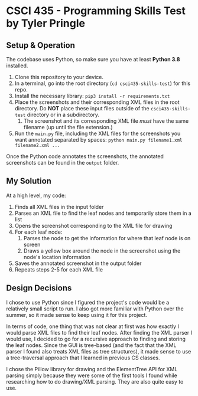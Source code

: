 # CSCI 435 - Programming Skills Test by Tyler Pringle
## Setup & Operation
The codebase uses Python, so make sure you have at least **Python 3.8** installed.
1. Clone this repository to your device.
2. In a terminal, go into the root directory (`cd csci435-skills-test`) for this repo.
3. Install the necessary library: `pip3 install -r requirements.txt`
4. Place the screenshots and their corresponding XML files in the root directory. Do **NOT** place these input files outside of the `csci435-skills-test` directory or in a subdirectory.
   1. The screenshot and its corresponding XML file *must* have the same filename (up until the file extension.)
5. Run the `main.py` file, including the XML files for the screenshots you want annotated separated by spaces: `python main.py filename1.xml filename2.xml ...`

Once the Python code annotates the screenshots, the annotated screenshots can be found in the `output` folder.

## My Solution
At a high level, my code:
1. Finds all XML files in the input folder
2. Parses an XML file to find the leaf nodes and temporarily store them in a list
3. Opens the screenshot corresponding to the XML file for drawing
4. For each leaf node:
   1. Parses the node to get the information for where that leaf node is on screen
   2. Draws a yellow box around the node in the screenshot using the node's location information
5. Saves the annotated screenshot in the output folder
6. Repeats steps 2-5 for each XML file

## Design Decisions
I chose to use Python since I figured the project's code would be a relatively small script to run. I also got more familiar with Python over the summer, so it made sense to keep using it for this project.

In terms of code, one thing that was not clear at first was how exactly I would parse XML files to find their leaf nodes. After finding the XML parser I would use, I decided to go for a recursive approach to finding and storing the leaf nodes. Since the GUI is tree-based (and the fact that the XML parser I found also treats XML files as tree structures), it made sense to use a tree-traversal approach that I learned in previous CS classes.

I chose the Pillow library for drawing and the ElementTree API for XML parsing simply because they were some of the first tools I found while researching how to do drawing/XML parsing. They are also quite easy to use.
